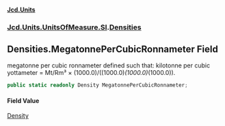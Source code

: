 #### [Jcd.Units](index 'index')
### [Jcd.Units.UnitsOfMeasure.SI](Jcd.Units.UnitsOfMeasure.SI 'Jcd.Units.UnitsOfMeasure.SI').[Densities](Densities 'Jcd.Units.UnitsOfMeasure.SI.Densities')

## Densities.MegatonnePerCubicRonnameter Field

megatonne per cubic ronnameter defined such that: kilotonne per cubic yottameter = Mt/Rm³ ×
(1000.0)/((1000.0)*(1000.0)*(1000.0)).

```csharp
public static readonly Density MegatonnePerCubicRonnameter;
```

#### Field Value
[Density](Density 'Jcd.Units.UnitTypes.Density')